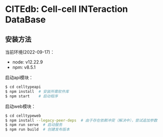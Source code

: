 # CITEdb: Cell-cell INTeraction DataBase

## 安装方法

当前环境(2022-09-17)：

* node: v12.22.9
* npm: v8.5.1


启动api模块：

```sh
$ cd celltypeapi
$ npm install  # 安装所需软件库
$ npm start    # 启动程序
```

启动web模块：

```sh
$ cd celltypeweb
$ npm install --legacy-peer-deps  # 由于存在依赖冲突（解决中），尝试追加参数
$ npm run serve  # 启动服务
$ npm run build  # 创建发布版本
```

